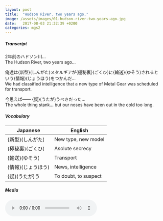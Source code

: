 ```yaml
---
layout: post
title:  "Hudson River, two years ago."
image: /assets/images/01-hudson-river-two-years-ago.jpg
date:   2017-08-03 21:32:39 +0200
categories: mgs2
---
```

##### Transcript
2年前のハドソン川…<br>
The Hudson River, two years ago...

俺達は{新型}(しんがた)メタルギアが{極秘裏}(ごくひ)に{輸送}(ゆそう)されるという{情報}(じょうほう)をつかんだ…<br>
We had classified intelligence that a new type of Metal Gear was scheduled for transport.


今思えば―― {疑}(うたが)うべきだった…<br>
The whole thing stank... but our noses have been out in the cold too long.


##### Vocabulary

| Japanese           | English              |
|--------------------|----------------------|
| {新型}(しんがた)   | New type, new model  |
| {極秘裏}(ごくひ)   | Asolute secrecy      |
| {輸送}(ゆそう)     | Transport            |
| {情報}(じょうほう) | News, intelligence   |
| {疑}(うたが)う     | To doubt, to suspect |

##### Media
<audio controls>
  <source src="https://s3-eu-west-1.amazonaws.com/hudson-river-ghost/hudson-river.mp3" type="audio/mpeg">
Your browser does not support the audio element.
</audio>
